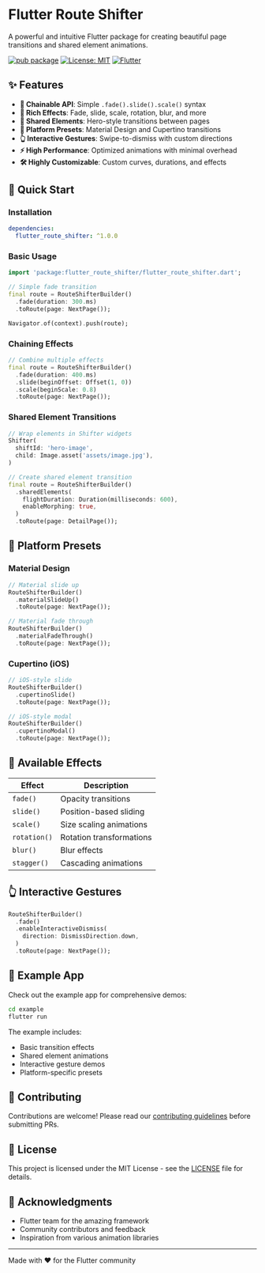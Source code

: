 # Flutter Route Shifter

A powerful and intuitive Flutter package for creating beautiful page transitions and shared element animations.

[![pub package](https://img.shields.io/pub/v/flutter_route_shifter.svg)](https://pub.dev/packages/flutter_route_shifter)
[![License: MIT](https://img.shields.io/badge/License-MIT-yellow.svg)](https://opensource.org/licenses/MIT)
[![Flutter](https://img.shields.io/badge/Flutter-3.7%2B-blue.svg)](https://flutter.dev/)

## ✨ Features

- **🔗 Chainable API**: Simple `.fade().slide().scale()` syntax
- **🎨 Rich Effects**: Fade, slide, scale, rotation, blur, and more
- **🚀 Shared Elements**: Hero-style transitions between pages  
- **📱 Platform Presets**: Material Design and Cupertino transitions
- **👆 Interactive Gestures**: Swipe-to-dismiss with custom directions
- **⚡ High Performance**: Optimized animations with minimal overhead
- **🛠️ Highly Customizable**: Custom curves, durations, and effects

## 🚀 Quick Start

### Installation

```yaml
dependencies:
  flutter_route_shifter: ^1.0.0
```

### Basic Usage

```dart
import 'package:flutter_route_shifter/flutter_route_shifter.dart';

// Simple fade transition
final route = RouteShifterBuilder()
  .fade(duration: 300.ms)
  .toRoute(page: NextPage());

Navigator.of(context).push(route);
```

### Chaining Effects

```dart
// Combine multiple effects
final route = RouteShifterBuilder()
  .fade(duration: 400.ms)
  .slide(beginOffset: Offset(1, 0))
  .scale(beginScale: 0.8)
  .toRoute(page: NextPage());
```

### Shared Element Transitions

```dart
// Wrap elements in Shifter widgets
Shifter(
  shiftId: 'hero-image',
  child: Image.asset('assets/image.jpg'),
)

// Create shared element transition
final route = RouteShifterBuilder()
  .sharedElements(
    flightDuration: Duration(milliseconds: 600),
    enableMorphing: true,
  )
  .toRoute(page: DetailPage());
```

## 📱 Platform Presets

### Material Design

```dart
// Material slide up
RouteShifterBuilder()
  .materialSlideUp()
  .toRoute(page: NextPage());

// Material fade through
RouteShifterBuilder()
  .materialFadeThrough()
  .toRoute(page: NextPage());
```

### Cupertino (iOS)

```dart
// iOS-style slide
RouteShifterBuilder()
  .cupertinoSlide()
  .toRoute(page: NextPage());

// iOS-style modal
RouteShifterBuilder()
  .cupertinoModal()
  .toRoute(page: NextPage());
```

## 🎨 Available Effects

| Effect | Description |
|--------|-------------|
| `fade()` | Opacity transitions |
| `slide()` | Position-based sliding |
| `scale()` | Size scaling animations |
| `rotation()` | Rotation transformations |
| `blur()` | Blur effects |
| `stagger()` | Cascading animations |

## 👆 Interactive Gestures

```dart
RouteShifterBuilder()
  .fade()
  .enableInteractiveDismiss(
    direction: DismissDirection.down,
  )
  .toRoute(page: NextPage());
```

## 📖 Example App

Check out the example app for comprehensive demos:

```bash
cd example
flutter run
```

The example includes:
- Basic transition effects
- Shared element animations  
- Interactive gesture demos
- Platform-specific presets

## 🤝 Contributing

Contributions are welcome! Please read our [contributing guidelines](CONTRIBUTING.md) before submitting PRs.

## 📄 License

This project is licensed under the MIT License - see the [LICENSE](LICENSE) file for details.

## 🙏 Acknowledgments

- Flutter team for the amazing framework
- Community contributors and feedback
- Inspiration from various animation libraries

---

Made with ❤️ for the Flutter community
